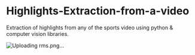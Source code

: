 # Highlights-Extraction-from-a-video
Extraction of highlights from any of the sports video using python &amp; computer vision libraries.

![Uploading rms.png…](
![windowing](https://github.com/user-attachments/assets/598aa449-5789-4caa-bf05-853045f6e12e)
)
